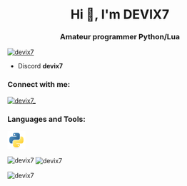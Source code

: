 <h1 align="center">Hi 👋, I'm DEVIX7</h1>
<h3 align="center">Amateur programmer Python/Lua</h3>

<p align="left"> <a href="https://github.com/ryo-ma/github-profile-trophy"><img src="https://github-profile-trophy.vercel.app/?username=devix7" alt="devix7" /></a> </p>

- Discord **devix7**

<h3 align="left">Connect with me:</h3>
<p align="left">
<a href="https://www.youtube.com/c/devix7_" target="blank"><img align="center" src="https://raw.githubusercontent.com/rahuldkjain/github-profile-readme-generator/master/src/images/icons/Social/youtube.svg" alt="devix7_" height="30" width="40" /></a>
</p>

<h3 align="left">Languages and Tools:</h3>
<p align="left"> <a href="https://www.python.org" target="_blank" rel="noreferrer"> <img src="https://raw.githubusercontent.com/devicons/devicon/master/icons/python/python-original.svg" alt="python" width="40" height="40"/> </a> </p>

<p><img align="left" src="https://github-readme-stats.vercel.app/api/top-langs?username=devix7&show_icons=true&theme=dark&locale=ua&layout=compact" alt="devix7" /></p>

<p>&nbsp;<img align="center" src="https://github-readme-stats.vercel.app/api?username=devix7&show_icons=true&theme=dark&locale=ua" alt="devix7" /></p>

<p><img align="center" src="https://github-readme-streak-stats.herokuapp.com/?user=devix7&theme=dark" alt="devix7" /></p>

